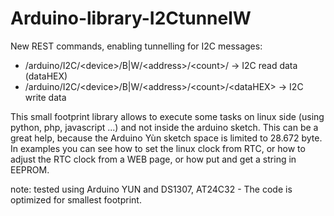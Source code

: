 # Arduino-library-I2CtunnelW

New REST commands, enabling tunnelling for I2C messages:

-  /arduino/I2C/&lt;device>/B|W/&lt;address>/&lt;count>/           -> I2C read data (dataHEX)
-  /arduino/I2C/&lt;device>/B|W/&lt;address>/&lt;count>/&lt;dataHEX>  -> I2C write data

This small footprint library allows to execute some tasks on linux side (using python, php, javascript ...) and not inside the arduino sketch. This can be a great help, because the Arduino Yùn sketch space is limited to  28.672 byte. 
In examples you can see how to set the linux clock from RTC, or how to adjust the RTC clock from a WEB page, or how put and get a string in EEPROM.

note: tested using Arduino YUN and DS1307, AT24C32 - The code is optimized for smallest footprint.
